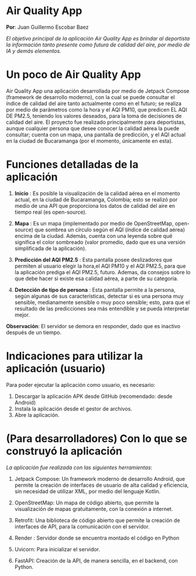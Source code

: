 
# Air Quality App

**Por**: Juan Guillermo Escobar Baez

*El objetivo principal de la aplicación Air Quality App es brindar al deportista la información tanto presente como futura de calidad del aire, por medio de IA y demás elementos.*

# Un poco de Air Quality App

Air Quality App una aplicación desarrollada por medio de Jetpack Compose (framework de desarrollo moderno), con la cual se puede consultar el índice de calidad del aire tanto actualmente como en el futuro; se realiza por medio de parámetros como la hora y el AQI PM10, que predicen EL AQI DE PM2.5, teniendo los valores deseados, para la toma de decisiones de calidad del aire. El proyecto fue realizado principalmente para deportistas, aunque cualquier persona que desee conocer la calidad aérea la puede consultar; cuenta con un mapa, una pantalla de predicción, y el AQI actual en la ciudad de Bucaramanga (por el momento, únicamente en esta).


# Funciones detalladas de la aplicación

1. **Inicio** : Es posible la visualización de la calidad aérea en el momento actual, en la ciudad de Bucaramanga, Colombia; esto se realizó por medio de una API que proporciona los datos de calidad del aire en tiempo real (es open-source).

2. **Mapa** : Es un mapa (implementado por medio de OpenStreetMap, open-source) que sombrea un círculo según el AQI (índice de calidad aérea) encima de la ciudad. Además, cuenta con una leyenda sobre qué significa el color sombreado (valor promedio, dado que es una versión simplificada de la aplicación).

3. **Predicción del AQI PM2.5** : Esta pantalla posee deslizadores que permiten al usuario elegir la hora,el AQI PM10 y el AQI PM2.5, para que la aplicación prediga el AQI PM2.5, futuro. Ademas, da consejos sobre lo que debe hacer si existe esa calidad aérea, a parte de su categoría.

4. **Detección de tipo de persona** : Esta pantalla permite a la persona, según algunas de sus características, detectar si es una persona muy sensible, medianamente sensible o muy poco sensible; esto, para que el resultado de las predicciones sea más entendible y se pueda interpretar mejor.

**Observación**: El servidor se demora en responder, dado que es inactivo después de un tiempo.


# Indicaciones para utilizar la aplicación (usuario)

Para poder ejecutar la aplicación como usuario, es necesario:

1. Descargar la aplicación APK desde GitHub (recomendado: desde Android)
2. Instala la aplicación desde el gestor de archivos.
3. Abre la aplicación.


# (Para desarrolladores) Con lo que se construyó la aplicación

*La aplicación fue realizada con las siguientes herramientas*:

1. Jetpack Compose: Un framework moderno de desarrollo Android, que permite la creación de interfaces de usuario de alta calidad y eficiencia, sin necesidad de utilizar XML, por medio del lenguaje Kotlin.

2. OpenStreetMap: Un mapa de código abierto, que permite la visualización de mapas gratuitamente, con la conexión a internet.

3. Retrofit: Una biblioteca de código abierto que permite la creación de interfaces de API, para la comunicación con el servidor.

4. Render : Servidor donde se encuentra montado el código en Python

5. Uvicorn: Para inicializar el servidor.

6. FastAPI: Creación de la API, de manera sencilla, en el backend, con Python.
